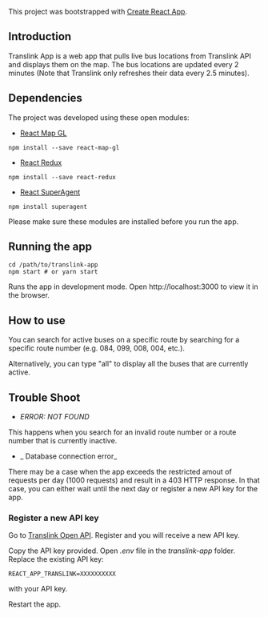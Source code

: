 This project was bootstrapped with [Create React App](https://github.com/facebookincubator/create-react-app).

## Introduction
Translink App is a web app that pulls live bus locations from Translink API and displays them on the map. The bus locations are updated every 2 minutes (Note that Translink only refreshes their data every 2.5 minutes).

## Dependencies
The project was developed using these open modules: 
* [React Map GL](https://github.com/uber/react-map-gl)
```
npm install --save react-map-gl
```
* [React Redux](https://github.com/reactjs/react-redux)
```
npm install --save react-redux
```
* [React SuperAgent](https://visionmedia.github.io/superagent/)
```
npm install superagent
```

Please make sure these modules are installed before you run the app.

## Running the app
```
cd /path/to/translink-app
npm start # or yarn start
```
Runs the app in development mode.
Open http://localhost:3000 to view it in the browser.

## How to use
You can search for active buses on a specific route by searching for a specific route number (e.g. 084, 099, 008, 004, etc.).

Alternatively, you can type "all" to display all the buses that are currently active. 

## Trouble Shoot
* _ERROR: NOT FOUND_

This happens when you search for an invalid route number or a route number that is currently inactive. 

* _	Database connection error_

There may be a case when the app exceeds the restricted amout of requests per day (1000 requests) and result in a 403 HTTP response. In that case, you can either wait until the next day or register a new API key for the app. 

### Register a new API key 
Go to [Translink Open API](https://developer.translink.ca/). Register and you will receive a new API key.

Copy the API key provided. Open _.env_ file in the _translink-app_ folder. Replace the existing API key:
```
REACT_APP_TRANSLINK=XXXXXXXXXX
```
with your API key.

Restart the app.

